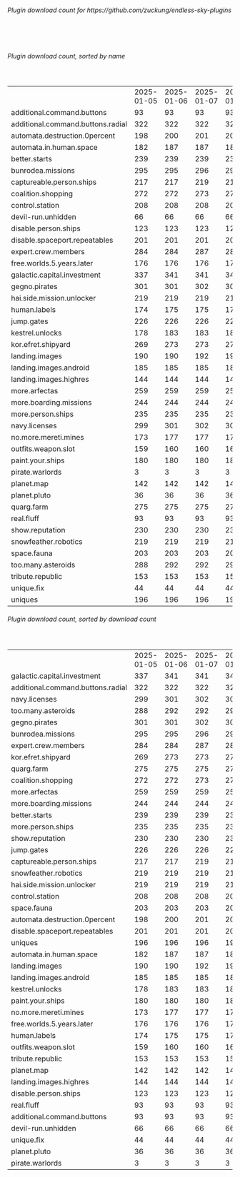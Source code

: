 <h6>Plugin download count for https://github.com/zuckung/endless-sky-plugins</h6><br>
<br>
<h6>Plugin download count, sorted by name</h6><sub><sup><br>
<table>
	<tr>
		<td></td>
		<td>2025-01-05</td>
		<td>2025-01-06</td>
		<td>2025-01-07</td>
		<td>2025-01-08</td>
		<td>2025-01-09</td>
		<td>2025-01-10</td>
		<td>2025-01-11</td>
		<td>today +</td>
	</tr>
	<tr>
		<td>additional.command.buttons</td>
		<td>93</td>
		<td>93</td>
		<td>93</td>
		<td>93</td>
		<td>93</td>
		<td>93</td>
		<td>93</td>
		<td></td>
	</tr>
	<tr>
		<td>additional.command.buttons.radial</td>
		<td>322</td>
		<td>322</td>
		<td>322</td>
		<td>322</td>
		<td>322</td>
		<td>324</td>
		<td>324</td>
		<td></td>
	</tr>
	<tr>
		<td>automata.destruction.0percent</td>
		<td>198</td>
		<td>200</td>
		<td>201</td>
		<td>201</td>
		<td>201</td>
		<td>203</td>
		<td>204</td>
		<td>+ 1</td>
	</tr>
	<tr>
		<td>automata.in.human.space</td>
		<td>182</td>
		<td>187</td>
		<td>187</td>
		<td>187</td>
		<td>189</td>
		<td>193</td>
		<td>197</td>
		<td>+ 4</td>
	</tr>
	<tr>
		<td>better.starts</td>
		<td>239</td>
		<td>239</td>
		<td>239</td>
		<td>239</td>
		<td>239</td>
		<td>243</td>
		<td>243</td>
		<td></td>
	</tr>
	<tr>
		<td>bunrodea.missions</td>
		<td>295</td>
		<td>295</td>
		<td>296</td>
		<td>296</td>
		<td>296</td>
		<td>298</td>
		<td>301</td>
		<td>+ 3</td>
	</tr>
	<tr>
		<td>captureable.person.ships</td>
		<td>217</td>
		<td>217</td>
		<td>219</td>
		<td>219</td>
		<td>219</td>
		<td>223</td>
		<td>223</td>
		<td></td>
	</tr>
	<tr>
		<td>coalition.shopping</td>
		<td>272</td>
		<td>272</td>
		<td>273</td>
		<td>273</td>
		<td>273</td>
		<td>275</td>
		<td>276</td>
		<td>+ 1</td>
	</tr>
	<tr>
		<td>control.station</td>
		<td>208</td>
		<td>208</td>
		<td>208</td>
		<td>208</td>
		<td>208</td>
		<td>212</td>
		<td>212</td>
		<td></td>
	</tr>
	<tr>
		<td>devil-run.unhidden</td>
		<td>66</td>
		<td>66</td>
		<td>66</td>
		<td>66</td>
		<td>66</td>
		<td>66</td>
		<td>66</td>
		<td></td>
	</tr>
	<tr>
		<td>disable.person.ships</td>
		<td>123</td>
		<td>123</td>
		<td>123</td>
		<td>123</td>
		<td>123</td>
		<td>123</td>
		<td>125</td>
		<td>+ 2</td>
	</tr>
	<tr>
		<td>disable.spaceport.repeatables</td>
		<td>201</td>
		<td>201</td>
		<td>201</td>
		<td>203</td>
		<td>203</td>
		<td>203</td>
		<td>203</td>
		<td></td>
	</tr>
	<tr>
		<td>expert.crew.members</td>
		<td>284</td>
		<td>284</td>
		<td>287</td>
		<td>287</td>
		<td>287</td>
		<td>291</td>
		<td>293</td>
		<td>+ 2</td>
	</tr>
	<tr>
		<td>free.worlds.5.years.later</td>
		<td>176</td>
		<td>176</td>
		<td>176</td>
		<td>176</td>
		<td>176</td>
		<td>178</td>
		<td>178</td>
		<td></td>
	</tr>
	<tr>
		<td>galactic.capital.investment</td>
		<td>337</td>
		<td>341</td>
		<td>341</td>
		<td>341</td>
		<td>343</td>
		<td>349</td>
		<td>352</td>
		<td>+ 3</td>
	</tr>
	<tr>
		<td>gegno.pirates</td>
		<td>301</td>
		<td>301</td>
		<td>302</td>
		<td>302</td>
		<td>302</td>
		<td>304</td>
		<td>305</td>
		<td>+ 1</td>
	</tr>
	<tr>
		<td>hai.side.mission.unlocker</td>
		<td>219</td>
		<td>219</td>
		<td>219</td>
		<td>219</td>
		<td>219</td>
		<td>219</td>
		<td>221</td>
		<td>+ 2</td>
	</tr>
	<tr>
		<td>human.labels</td>
		<td>174</td>
		<td>175</td>
		<td>175</td>
		<td>175</td>
		<td>175</td>
		<td>177</td>
		<td>177</td>
		<td></td>
	</tr>
	<tr>
		<td>jump.gates</td>
		<td>226</td>
		<td>226</td>
		<td>226</td>
		<td>226</td>
		<td>226</td>
		<td>228</td>
		<td>228</td>
		<td></td>
	</tr>
	<tr>
		<td>kestrel.unlocks</td>
		<td>178</td>
		<td>183</td>
		<td>183</td>
		<td>183</td>
		<td>185</td>
		<td>189</td>
		<td>189</td>
		<td></td>
	</tr>
	<tr>
		<td>kor.efret.shipyard</td>
		<td>269</td>
		<td>273</td>
		<td>273</td>
		<td>273</td>
		<td>275</td>
		<td>283</td>
		<td>285</td>
		<td>+ 2</td>
	</tr>
	<tr>
		<td>landing.images</td>
		<td>190</td>
		<td>190</td>
		<td>192</td>
		<td>192</td>
		<td>192</td>
		<td>196</td>
		<td>196</td>
		<td></td>
	</tr>
	<tr>
		<td>landing.images.android</td>
		<td>185</td>
		<td>185</td>
		<td>185</td>
		<td>187</td>
		<td>187</td>
		<td>189</td>
		<td>189</td>
		<td></td>
	</tr>
	<tr>
		<td>landing.images.highres</td>
		<td>144</td>
		<td>144</td>
		<td>144</td>
		<td>144</td>
		<td>144</td>
		<td>146</td>
		<td>146</td>
		<td></td>
	</tr>
	<tr>
		<td>more.arfectas</td>
		<td>259</td>
		<td>259</td>
		<td>259</td>
		<td>259</td>
		<td>259</td>
		<td>263</td>
		<td>264</td>
		<td>+ 1</td>
	</tr>
	<tr>
		<td>more.boarding.missions</td>
		<td>244</td>
		<td>244</td>
		<td>244</td>
		<td>244</td>
		<td>246</td>
		<td>248</td>
		<td>248</td>
		<td></td>
	</tr>
	<tr>
		<td>more.person.ships</td>
		<td>235</td>
		<td>235</td>
		<td>235</td>
		<td>235</td>
		<td>235</td>
		<td>239</td>
		<td>240</td>
		<td>+ 1</td>
	</tr>
	<tr>
		<td>navy.licenses</td>
		<td>299</td>
		<td>301</td>
		<td>302</td>
		<td>302</td>
		<td>304</td>
		<td>306</td>
		<td>307</td>
		<td>+ 1</td>
	</tr>
	<tr>
		<td>no.more.mereti.mines</td>
		<td>173</td>
		<td>177</td>
		<td>177</td>
		<td>177</td>
		<td>179</td>
		<td>181</td>
		<td>181</td>
		<td></td>
	</tr>
	<tr>
		<td>outfits.weapon.slot</td>
		<td>159</td>
		<td>160</td>
		<td>160</td>
		<td>160</td>
		<td>160</td>
		<td>164</td>
		<td>164</td>
		<td></td>
	</tr>
	<tr>
		<td>paint.your.ships</td>
		<td>180</td>
		<td>180</td>
		<td>180</td>
		<td>180</td>
		<td>180</td>
		<td>182</td>
		<td>183</td>
		<td>+ 1</td>
	</tr>
	<tr>
		<td>pirate.warlords</td>
		<td>3</td>
		<td>3</td>
		<td>3</td>
		<td>3</td>
		<td>3</td>
		<td>3</td>
		<td>3</td>
		<td></td>
	</tr>
	<tr>
		<td>planet.map</td>
		<td>142</td>
		<td>142</td>
		<td>142</td>
		<td>142</td>
		<td>142</td>
		<td>146</td>
		<td>146</td>
		<td></td>
	</tr>
	<tr>
		<td>planet.pluto</td>
		<td>36</td>
		<td>36</td>
		<td>36</td>
		<td>36</td>
		<td>36</td>
		<td>38</td>
		<td>38</td>
		<td></td>
	</tr>
	<tr>
		<td>quarg.farm</td>
		<td>275</td>
		<td>275</td>
		<td>275</td>
		<td>275</td>
		<td>275</td>
		<td>279</td>
		<td>279</td>
		<td></td>
	</tr>
	<tr>
		<td>real.fluff</td>
		<td>93</td>
		<td>93</td>
		<td>93</td>
		<td>93</td>
		<td>93</td>
		<td>93</td>
		<td>93</td>
		<td></td>
	</tr>
	<tr>
		<td>show.reputation</td>
		<td>230</td>
		<td>230</td>
		<td>230</td>
		<td>232</td>
		<td>232</td>
		<td>232</td>
		<td>232</td>
		<td></td>
	</tr>
	<tr>
		<td>snowfeather.robotics</td>
		<td>219</td>
		<td>219</td>
		<td>219</td>
		<td>219</td>
		<td>219</td>
		<td>221</td>
		<td>222</td>
		<td>+ 1</td>
	</tr>
	<tr>
		<td>space.fauna</td>
		<td>203</td>
		<td>203</td>
		<td>203</td>
		<td>203</td>
		<td>203</td>
		<td>205</td>
		<td>205</td>
		<td></td>
	</tr>
	<tr>
		<td>too.many.asteroids</td>
		<td>288</td>
		<td>292</td>
		<td>292</td>
		<td>294</td>
		<td>298</td>
		<td>302</td>
		<td>305</td>
		<td>+ 3</td>
	</tr>
	<tr>
		<td>tribute.republic</td>
		<td>153</td>
		<td>153</td>
		<td>153</td>
		<td>153</td>
		<td>153</td>
		<td>157</td>
		<td>157</td>
		<td></td>
	</tr>
	<tr>
		<td>unique.fix</td>
		<td>44</td>
		<td>44</td>
		<td>44</td>
		<td>44</td>
		<td>44</td>
		<td>44</td>
		<td>44</td>
		<td></td>
	</tr>
	<tr>
		<td>uniques</td>
		<td>196</td>
		<td>196</td>
		<td>196</td>
		<td>196</td>
		<td>196</td>
		<td>198</td>
		<td>198</td>
		<td></td>
	</tr>
</table>
</sub></sup>
<h6>Plugin download count, sorted by download count</h6><sub><sup><br>
<table>
	<tr>
		<td></td>
		<td>2025-01-05</td>
		<td>2025-01-06</td>
		<td>2025-01-07</td>
		<td>2025-01-08</td>
		<td>2025-01-09</td>
		<td>2025-01-10</td>
		<td>2025-01-11</td>
		<td>today +</td>
	</tr>
	<tr>
		<td>galactic.capital.investment</td>
		<td>337</td>
		<td>341</td>
		<td>341</td>
		<td>341</td>
		<td>343</td>
		<td>349</td>
		<td>352</td>
		<td>+ 3</td>
	</tr>
	<tr>
		<td>additional.command.buttons.radial</td>
		<td>322</td>
		<td>322</td>
		<td>322</td>
		<td>322</td>
		<td>322</td>
		<td>324</td>
		<td>324</td>
		<td></td>
	</tr>
	<tr>
		<td>navy.licenses</td>
		<td>299</td>
		<td>301</td>
		<td>302</td>
		<td>302</td>
		<td>304</td>
		<td>306</td>
		<td>307</td>
		<td>+ 1</td>
	</tr>
	<tr>
		<td>too.many.asteroids</td>
		<td>288</td>
		<td>292</td>
		<td>292</td>
		<td>294</td>
		<td>298</td>
		<td>302</td>
		<td>305</td>
		<td>+ 3</td>
	</tr>
	<tr>
		<td>gegno.pirates</td>
		<td>301</td>
		<td>301</td>
		<td>302</td>
		<td>302</td>
		<td>302</td>
		<td>304</td>
		<td>305</td>
		<td>+ 1</td>
	</tr>
	<tr>
		<td>bunrodea.missions</td>
		<td>295</td>
		<td>295</td>
		<td>296</td>
		<td>296</td>
		<td>296</td>
		<td>298</td>
		<td>301</td>
		<td>+ 3</td>
	</tr>
	<tr>
		<td>expert.crew.members</td>
		<td>284</td>
		<td>284</td>
		<td>287</td>
		<td>287</td>
		<td>287</td>
		<td>291</td>
		<td>293</td>
		<td>+ 2</td>
	</tr>
	<tr>
		<td>kor.efret.shipyard</td>
		<td>269</td>
		<td>273</td>
		<td>273</td>
		<td>273</td>
		<td>275</td>
		<td>283</td>
		<td>285</td>
		<td>+ 2</td>
	</tr>
	<tr>
		<td>quarg.farm</td>
		<td>275</td>
		<td>275</td>
		<td>275</td>
		<td>275</td>
		<td>275</td>
		<td>279</td>
		<td>279</td>
		<td></td>
	</tr>
	<tr>
		<td>coalition.shopping</td>
		<td>272</td>
		<td>272</td>
		<td>273</td>
		<td>273</td>
		<td>273</td>
		<td>275</td>
		<td>276</td>
		<td>+ 1</td>
	</tr>
	<tr>
		<td>more.arfectas</td>
		<td>259</td>
		<td>259</td>
		<td>259</td>
		<td>259</td>
		<td>259</td>
		<td>263</td>
		<td>264</td>
		<td>+ 1</td>
	</tr>
	<tr>
		<td>more.boarding.missions</td>
		<td>244</td>
		<td>244</td>
		<td>244</td>
		<td>244</td>
		<td>246</td>
		<td>248</td>
		<td>248</td>
		<td></td>
	</tr>
	<tr>
		<td>better.starts</td>
		<td>239</td>
		<td>239</td>
		<td>239</td>
		<td>239</td>
		<td>239</td>
		<td>243</td>
		<td>243</td>
		<td></td>
	</tr>
	<tr>
		<td>more.person.ships</td>
		<td>235</td>
		<td>235</td>
		<td>235</td>
		<td>235</td>
		<td>235</td>
		<td>239</td>
		<td>240</td>
		<td>+ 1</td>
	</tr>
	<tr>
		<td>show.reputation</td>
		<td>230</td>
		<td>230</td>
		<td>230</td>
		<td>232</td>
		<td>232</td>
		<td>232</td>
		<td>232</td>
		<td></td>
	</tr>
	<tr>
		<td>jump.gates</td>
		<td>226</td>
		<td>226</td>
		<td>226</td>
		<td>226</td>
		<td>226</td>
		<td>228</td>
		<td>228</td>
		<td></td>
	</tr>
	<tr>
		<td>captureable.person.ships</td>
		<td>217</td>
		<td>217</td>
		<td>219</td>
		<td>219</td>
		<td>219</td>
		<td>223</td>
		<td>223</td>
		<td></td>
	</tr>
	<tr>
		<td>snowfeather.robotics</td>
		<td>219</td>
		<td>219</td>
		<td>219</td>
		<td>219</td>
		<td>219</td>
		<td>221</td>
		<td>222</td>
		<td>+ 1</td>
	</tr>
	<tr>
		<td>hai.side.mission.unlocker</td>
		<td>219</td>
		<td>219</td>
		<td>219</td>
		<td>219</td>
		<td>219</td>
		<td>219</td>
		<td>221</td>
		<td>+ 2</td>
	</tr>
	<tr>
		<td>control.station</td>
		<td>208</td>
		<td>208</td>
		<td>208</td>
		<td>208</td>
		<td>208</td>
		<td>212</td>
		<td>212</td>
		<td></td>
	</tr>
	<tr>
		<td>space.fauna</td>
		<td>203</td>
		<td>203</td>
		<td>203</td>
		<td>203</td>
		<td>203</td>
		<td>205</td>
		<td>205</td>
		<td></td>
	</tr>
	<tr>
		<td>automata.destruction.0percent</td>
		<td>198</td>
		<td>200</td>
		<td>201</td>
		<td>201</td>
		<td>201</td>
		<td>203</td>
		<td>204</td>
		<td>+ 1</td>
	</tr>
	<tr>
		<td>disable.spaceport.repeatables</td>
		<td>201</td>
		<td>201</td>
		<td>201</td>
		<td>203</td>
		<td>203</td>
		<td>203</td>
		<td>203</td>
		<td></td>
	</tr>
	<tr>
		<td>uniques</td>
		<td>196</td>
		<td>196</td>
		<td>196</td>
		<td>196</td>
		<td>196</td>
		<td>198</td>
		<td>198</td>
		<td></td>
	</tr>
	<tr>
		<td>automata.in.human.space</td>
		<td>182</td>
		<td>187</td>
		<td>187</td>
		<td>187</td>
		<td>189</td>
		<td>193</td>
		<td>197</td>
		<td>+ 4</td>
	</tr>
	<tr>
		<td>landing.images</td>
		<td>190</td>
		<td>190</td>
		<td>192</td>
		<td>192</td>
		<td>192</td>
		<td>196</td>
		<td>196</td>
		<td></td>
	</tr>
	<tr>
		<td>landing.images.android</td>
		<td>185</td>
		<td>185</td>
		<td>185</td>
		<td>187</td>
		<td>187</td>
		<td>189</td>
		<td>189</td>
		<td></td>
	</tr>
	<tr>
		<td>kestrel.unlocks</td>
		<td>178</td>
		<td>183</td>
		<td>183</td>
		<td>183</td>
		<td>185</td>
		<td>189</td>
		<td>189</td>
		<td></td>
	</tr>
	<tr>
		<td>paint.your.ships</td>
		<td>180</td>
		<td>180</td>
		<td>180</td>
		<td>180</td>
		<td>180</td>
		<td>182</td>
		<td>183</td>
		<td>+ 1</td>
	</tr>
	<tr>
		<td>no.more.mereti.mines</td>
		<td>173</td>
		<td>177</td>
		<td>177</td>
		<td>177</td>
		<td>179</td>
		<td>181</td>
		<td>181</td>
		<td></td>
	</tr>
	<tr>
		<td>free.worlds.5.years.later</td>
		<td>176</td>
		<td>176</td>
		<td>176</td>
		<td>176</td>
		<td>176</td>
		<td>178</td>
		<td>178</td>
		<td></td>
	</tr>
	<tr>
		<td>human.labels</td>
		<td>174</td>
		<td>175</td>
		<td>175</td>
		<td>175</td>
		<td>175</td>
		<td>177</td>
		<td>177</td>
		<td></td>
	</tr>
	<tr>
		<td>outfits.weapon.slot</td>
		<td>159</td>
		<td>160</td>
		<td>160</td>
		<td>160</td>
		<td>160</td>
		<td>164</td>
		<td>164</td>
		<td></td>
	</tr>
	<tr>
		<td>tribute.republic</td>
		<td>153</td>
		<td>153</td>
		<td>153</td>
		<td>153</td>
		<td>153</td>
		<td>157</td>
		<td>157</td>
		<td></td>
	</tr>
	<tr>
		<td>planet.map</td>
		<td>142</td>
		<td>142</td>
		<td>142</td>
		<td>142</td>
		<td>142</td>
		<td>146</td>
		<td>146</td>
		<td></td>
	</tr>
	<tr>
		<td>landing.images.highres</td>
		<td>144</td>
		<td>144</td>
		<td>144</td>
		<td>144</td>
		<td>144</td>
		<td>146</td>
		<td>146</td>
		<td></td>
	</tr>
	<tr>
		<td>disable.person.ships</td>
		<td>123</td>
		<td>123</td>
		<td>123</td>
		<td>123</td>
		<td>123</td>
		<td>123</td>
		<td>125</td>
		<td>+ 2</td>
	</tr>
	<tr>
		<td>real.fluff</td>
		<td>93</td>
		<td>93</td>
		<td>93</td>
		<td>93</td>
		<td>93</td>
		<td>93</td>
		<td>93</td>
		<td></td>
	</tr>
	<tr>
		<td>additional.command.buttons</td>
		<td>93</td>
		<td>93</td>
		<td>93</td>
		<td>93</td>
		<td>93</td>
		<td>93</td>
		<td>93</td>
		<td></td>
	</tr>
	<tr>
		<td>devil-run.unhidden</td>
		<td>66</td>
		<td>66</td>
		<td>66</td>
		<td>66</td>
		<td>66</td>
		<td>66</td>
		<td>66</td>
		<td></td>
	</tr>
	<tr>
		<td>unique.fix</td>
		<td>44</td>
		<td>44</td>
		<td>44</td>
		<td>44</td>
		<td>44</td>
		<td>44</td>
		<td>44</td>
		<td></td>
	</tr>
	<tr>
		<td>planet.pluto</td>
		<td>36</td>
		<td>36</td>
		<td>36</td>
		<td>36</td>
		<td>36</td>
		<td>38</td>
		<td>38</td>
		<td></td>
	</tr>
	<tr>
		<td>pirate.warlords</td>
		<td>3</td>
		<td>3</td>
		<td>3</td>
		<td>3</td>
		<td>3</td>
		<td>3</td>
		<td>3</td>
		<td></td>
	</tr>
</table>
</sub></sup>
